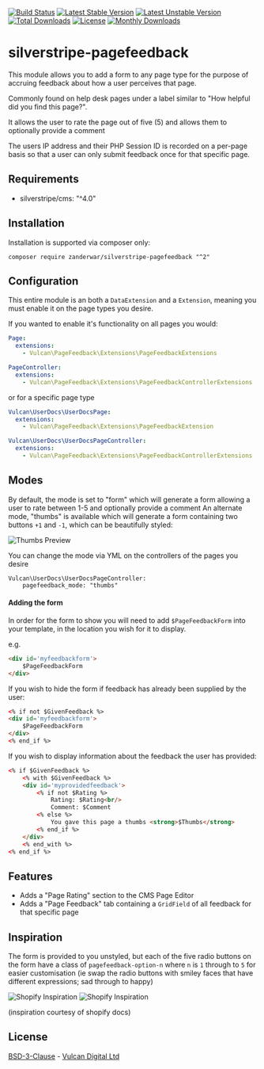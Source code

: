 [![Build Status](https://travis-ci.org/zanderwar/silverstripe-pagefeedback.svg?branch=master)](https://travis-ci.org/vulcandigital/silverstripe-pagefeedback)
[![Latest Stable Version](https://poser.pugx.org/zanderwar/silverstripe-pagefeedback/v/stable)](https://packagist.org/packages/vulcandigital/silverstripe-pagefeedback)
[![Latest Unstable Version](https://poser.pugx.org/vulcandigital/silverstripe-pagefeedback/v/unstable)](https://packagist.org/packages/vulcandigital/silverstripe-pagefeedback)
[![Total Downloads](https://poser.pugx.org/zanderwar/silverstripe-pagefeedback/downloads)](https://packagist.org/packages/vulcandigital/silverstripe-pagefeedback)
[![License](https://poser.pugx.org/zanderwar/silverstripe-pagefeedback/license)](https://packagist.org/packages/vulcandigital/silverstripe-pagefeedback)
[![Monthly Downloads](https://poser.pugx.org/zanderwar/silverstripe-pagefeedback/d/monthly)](https://packagist.org/packages/vulcandigital/silverstripe-pagefeedback)

# silverstripe-pagefeedback

This module allows you to add a form to any page type for the purpose of accruing feedback about how a user perceives that page.

Commonly found on help desk pages under a label similar to "How helpful did you find this page?".

It allows the user to rate the page out of five (5) and allows them to optionally provide a comment

The users IP address and their PHP Session ID is recorded on a per-page basis so that a user can only submit feedback once for that specific page.

## Requirements
* silverstripe/cms: "^4.0"

## Installation

Installation is supported via composer only:

```
composer require zanderwar/silverstripe-pagefeedback "^2"
```

## Configuration

This entire module is an both a `DataExtension` and a `Extension`, meaning you must enable it on the page types you desire.

If you wanted to enable it's functionality on all pages you would:

```yml
Page:
  extensions:
    - Vulcan\PageFeedback\Extensions\PageFeedbackExtensions

PageController:
  extensions:
    - Vulcan\PageFeedback\Extensions\PageFeedbackControllerExtensions
```

or for a specific page type

```yml
Vulcan\UserDocs\UserDocsPage:
  extensions:
    - Vulcan\PageFeedback\Extensions\PageFeedbackExtension

Vulcan\UserDocs\UserDocsPageController:
  extensions:
    - Vulcan\PageFeedback\Extensions\PageFeedbackControllerExtensions
```

## Modes
By default, the mode is set to "form" which will generate a form allowing a user to rate between 1-5 and optionally provide a comment
An alternate mode, "thumbs" is available which will generate a form containing two buttons `+1` and `-1`, which can be beautifully styled:

![Thumbs Preview](https://i.imgur.com/RxHQQ2t.png)

You can change the mode via YML on the controllers of the pages you desire

```
Vulcan\UserDocs\UserDocsPageController:
    pagefeedback_mode: "thumbs"
```

#### Adding the form

In order for the form to show you will need to add `$PageFeedbackForm` into your template, in the location you wish for it to display.

e.g.

```html
<div id='myfeedbackform'>
    $PageFeedbackForm
</div>
```

If you wish to hide the form if feedback has already been supplied by the user:

```html
<% if not $GivenFeedback %>
<div id='myfeedbackform'>
    $PageFeedbackForm
</div>
<% end_if %>
```

If you wish to display information about the feedback the user has provided:

```html
<% if $GivenFeedback %>
    <% with $GivenFeedback %>
    <div id='myprovidedfeedback'>
        <% if not $Rating %>
            Rating: $Rating<br/>
            Comment: $Comment
        <% else %>
            You gave this page a thumbs <strong>$Thumbs</strong>
        <% end_if %>
    </div>
    <% end_with %>
<% end_if %>
```
## Features
- Adds a "Page Rating" section to the CMS Page Editor
- Adds a "Page Feedback" tab containing a `GridField` of all feedback for that specific page

## Inspiration

The form is provided to you unstyled, but each of the five radio buttons on the form have a class of `pagefeedback-option-n` where `n` is `1` through to `5` for easier customisation (ie swap the radio buttons with smiley faces that have different expressions; sad through to happy)

![Shopify Inspiration](http://i.imgur.com/FxtzPFJ.png)
![Shopify Inspiration](http://i.imgur.com/YklTmRc.png)  

(inspiration courtesy of shopify docs)

## License

[BSD-3-Clause](LICENSE.md) - [Vulcan Digital Ltd](https://vulcandigital.co.nz)
